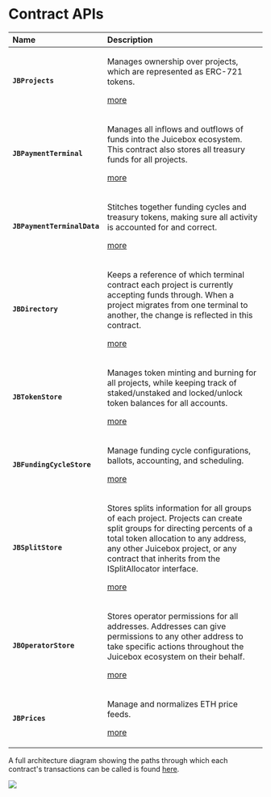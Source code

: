 # Contract APIs



<table>
  <thead>
    <tr>
      <th style="text-align:left">Name</th>
      <th style="text-align:left">Description</th>
    </tr>
  </thead>
  <tbody>
    <tr>
      <td style="text-align:left"><b><code>JBProjects</code></b>
      </td>
      <td style="text-align:left">
        <p>Manages ownership over projects, which are represented as ERC-721 tokens.</p>
        <p></p>
        <p><a href="jbprojects/">more</a>
        </p>
      </td>
    </tr>
    <tr>
      <td style="text-align:left"><b><code>JBPaymentTerminal</code></b>
      </td>
      <td style="text-align:left">
        <p>Manages all inflows and outflows of funds into the Juicebox ecosystem.
          This contract also stores all treasury funds for all projects.</p>
        <p></p>
        <p><a href="jbpaymentterminal/">more</a>
        </p>
      </td>
    </tr>
    <tr>
      <td style="text-align:left"><b><code>JBPaymentTerminalData</code></b>
      </td>
      <td style="text-align:left">
        <p>Stitches together funding cycles and treasury tokens, making sure all
          activity is accounted for and correct.</p>
        <p></p>
        <p><a href="jbpaymentterminaldata/">more</a>
        </p>
      </td>
    </tr>
    <tr>
      <td style="text-align:left"><b><code>JBDirectory</code></b>
      </td>
      <td style="text-align:left">
        <p>Keeps a reference of which terminal contract each project is currently
          accepting funds through. When a project migrates from one terminal to another,
          the change is reflected in this contract.</p>
        <p></p>
        <p><a href="jbdirectory/">more</a>
        </p>
      </td>
    </tr>
    <tr>
      <td style="text-align:left"><b><code>JBTokenStore</code></b>
      </td>
      <td style="text-align:left">
        <p>Manages token minting and burning for all projects, while keeping track
          of staked/unstaked and locked/unlock token balances for all accounts.</p>
        <p></p>
        <p><a href="jbtokenstore/">more</a>
        </p>
      </td>
    </tr>
    <tr>
      <td style="text-align:left"><b><code>JBFundingCycleStore</code></b>
      </td>
      <td style="text-align:left">
        <p>Manage funding cycle configurations, ballots, accounting, and scheduling.</p>
        <p></p>
        <p><a href="jbfundingcyclestore/">more</a>
        </p>
      </td>
    </tr>
    <tr>
      <td style="text-align:left"><b><code>JBSplitStore</code></b>
      </td>
      <td style="text-align:left">
        <p>Stores splits information for all groups of each project. Projects can
          create split groups for directing percents of a total token allocation
          to any address, any other Juicebox project, or any contract that inherits
          from the ISplitAllocator interface.</p>
        <p></p>
        <p><a href="jbsplitstore/">more</a>
        </p>
      </td>
    </tr>
    <tr>
      <td style="text-align:left"><b><code>JBOperatorStore</code></b>
      </td>
      <td style="text-align:left">
        <p>Stores operator permissions for all addresses. Addresses can give permissions
          to any other address to take specific actions throughout the Juicebox ecosystem
          on their behalf.</p>
        <p></p>
        <p><a href="jboperatorstore/">more</a>
        </p>
      </td>
    </tr>
    <tr>
      <td style="text-align:left"><b><code>JBPrices</code></b>
      </td>
      <td style="text-align:left">
        <p>Manage and normalizes ETH price feeds.</p>
        <p></p>
        <p><a href="jbprices/">more</a>
        </p>
      </td>
    </tr>
  </tbody>
</table>

A full architecture diagram showing the paths through which each contract's transactions can be called is found [here](https://www.figma.com/file/YIf64bRfSXjCDSPb49uAwv/Juicebox-Technical-Docs-Copy?node-id=262%3A8).

![](../../.gitbook/assets/architecture%20%282%29.png)

